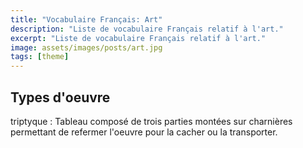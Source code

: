 ```yaml
---
title: "Vocabulaire Français: Art"
description: "Liste de vocabulaire Français relatif à l'art."
excerpt: "Liste de vocabulaire Français relatif à l'art."
image: assets/images/posts/art.jpg
tags: [theme]
---
```


## Types d'oeuvre

triptyque
: Tableau composé de trois parties montées sur charnières permettant de refermer l'oeuvre pour la cacher ou la transporter.

